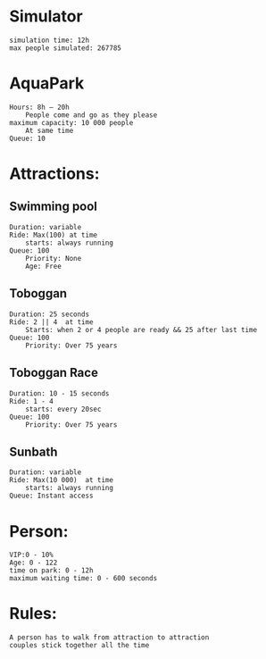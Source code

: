 # Simulator
	simulation time: 12h
	max people simulated: 267785

# AquaPark
	Hours: 8h – 20h
		People come and go as they please
	maximum capacity: 10 000 people
		At same time
	Queue: 10

# Attractions:
## Swimming pool
	Duration: variable
	Ride: Max(100) at time
		starts: always running
	Queue: 100
		Priority: None
		Age: Free
## Toboggan
	Duration: 25 seconds
	Ride: 2 || 4  at time
		Starts: when 2 or 4 people are ready && 25 after last time
	Queue: 100
		Priority: Over 75 years
## Toboggan Race
	Duration: 10 - 15 seconds
	Ride: 1 - 4
		starts: every 20sec
	Queue: 100
		Priority: Over 75 years
## Sunbath
	Duration: variable
	Ride: Max(10 000)  at time
		starts: always running
	Queue: Instant access
# Person:
	VIP:0 - 10%
	Age: 0 - 122
	time on park: 0 - 12h
	maximum waiting time: 0 - 600 seconds

# Rules:
	A person has to walk from attraction to attraction
	couples stick together all the time
